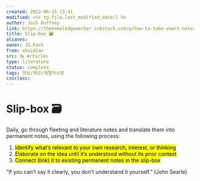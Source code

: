 ```yaml
---
created: 2022-06-15 13:41
modified: <%+ tp.file.last_modified_date() %>
author: Josh Duffney
link: https://theknowledgeworker.substack.com/p/how-to-take-smart-notes-in-obsidian?s=r
title: Slip-box 🗃
aliases: 
owner: JS.Park
from: obsidian
src: 🗞 Articles 
type: literature 
status: complete 
tags: 정보/메모/제텔카스텐
cssclass: 
---
```


# Slip-box 🗃

Daily, go through fleeting and literature notes and translate them into permanent notes, using the following process:

1. <mark class="hltr-green">Identify what’s relevant to your own research, interest, or thinking</mark>    
2. <mark class="hltr-green">Elaborate on the idea until it’s understood without its prior context</mark> 
3. <mark class="hltr-green">Connect (link) it to existing permanent notes in the slip-box</mark> 

“If you can’t say it clearly, you don’t understand it yourself.” (John Searle)

